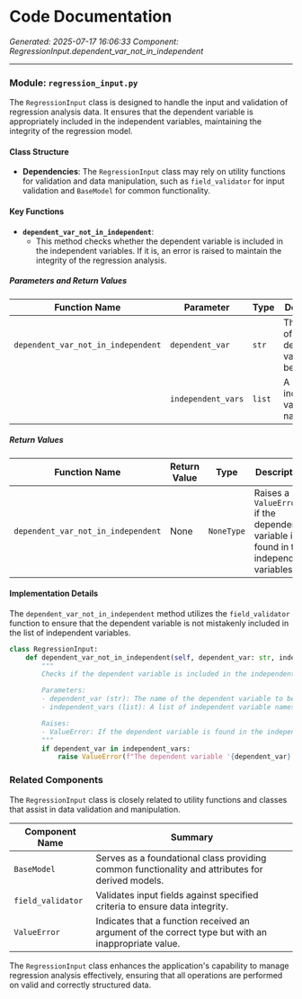# Code Documentation

*Generated: 2025-07-17 16:06:33*
*Component: RegressionInput.dependent_var_not_in_independent*

---

### Module: `regression_input.py`

The `RegressionInput` class is designed to handle the input and validation of regression analysis data. It ensures that the dependent variable is appropriately included in the independent variables, maintaining the integrity of the regression model.

#### Class Structure

- **Dependencies**: The `RegressionInput` class may rely on utility functions for validation and data manipulation, such as `field_validator` for input validation and `BaseModel` for common functionality.

#### Key Functions

- **`dependent_var_not_in_independent`**: 
  - This method checks whether the dependent variable is included in the independent variables. If it is, an error is raised to maintain the integrity of the regression analysis.

##### Parameters and Return Values

| Function Name                     | Parameter          | Type       | Description                                                  |
|-----------------------------------|--------------------|------------|--------------------------------------------------------------|
| `dependent_var_not_in_independent`| `dependent_var`    | `str`      | The name of the dependent variable to be checked.           |
|                                   | `independent_vars` | `list`     | A list of independent variable names.                       |

##### Return Values

| Function Name                     | Return Value       | Type       | Description                                                  |
|-----------------------------------|--------------------|------------|--------------------------------------------------------------|
| `dependent_var_not_in_independent`| None               | `NoneType` | Raises a `ValueError` if the dependent variable is found in the independent variables. |

#### Implementation Details

The `dependent_var_not_in_independent` method utilizes the `field_validator` function to ensure that the dependent variable is not mistakenly included in the list of independent variables.

```python
class RegressionInput:
    def dependent_var_not_in_independent(self, dependent_var: str, independent_vars: list) -> None:
        """
        Checks if the dependent variable is included in the independent variables.

        Parameters:
        - dependent_var (str): The name of the dependent variable to be checked.
        - independent_vars (list): A list of independent variable names.

        Raises:
        - ValueError: If the dependent variable is found in the independent variables.
        """
        if dependent_var in independent_vars:
            raise ValueError(f"The dependent variable '{dependent_var}' cannot be included in the independent variables.")
```

### Related Components

The `RegressionInput` class is closely related to utility functions and classes that assist in data validation and manipulation.

| Component Name                       | Summary                                                                                     |
|--------------------------------------|---------------------------------------------------------------------------------------------|
| `BaseModel`                          | Serves as a foundational class providing common functionality and attributes for derived models. |
| `field_validator`                    | Validates input fields against specified criteria to ensure data integrity.                 |
| `ValueError`                         | Indicates that a function received an argument of the correct type but with an inappropriate value. |

The `RegressionInput` class enhances the application's capability to manage regression analysis effectively, ensuring that all operations are performed on valid and correctly structured data.